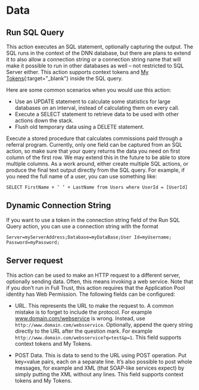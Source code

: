 # Data

## Run SQL Query

This action executes an SQL statement, optionally capturing the output. The SQL runs in the context of the DNN database, but there are plans to extend it to also allow a connection string or a connection string name that will make it possible to run in other databases as well – not restricted to SQL Server either. This action supports context tokens and [My Tokens](https://www.dnnsharp.com/dnn/modules/my-custom-tokens){:target="_blank"} inside the SQL query.

Here are some common scenarios when you would use this action:

* Use an UPDATE statement to calculate some statistics for large databases on an interval, instead of calculating them on every call. 
* Execute a SELECT statement to retrieve data to be used with other actions down the stack. 
* Flush old temporary data using a DELETE statement. 

Execute a stored procedure that calculates commissions paid through a referral program. Currently, only one field can be captured from an SQL action, so make sure that your query returns the data you need on first column of the first row. We may extend this in the future to be able to store multiple columns. As a work around, either create multiple SQL actions, or produce the final text output directly from the SQL query. For example, if you need the full name of a user, you can use something like:

``SELECT FirstName + ‘ ‘ + LastName from Users where UserId = [UserId]``

## Dynamic Connection String

If you want to use a token in the connection string field of the Run SQL Query action, you can use a connection string with the format

``Server=myServerAddress;Database=myDataBase;User Id=myUsername; Password=myPassword;``

## Server request

This action can be used to make an HTTP request to a different server, optionally sending data. Often, this means invoking a web service. Note that if you don’t run in Full Trust, this action requires that the Application Pool identity has Web Permission. The following fields can be configured: 

* URL. This represents the URL to make the request to. A common mistake is to forget to include the protocol. For example www.domain.com/webservice is wrong. Instead, use ``http://www.domain.com/websservice``. Optionally, append the query string directly to the URL after the question mark. For example ``http://www.domain.com/websservice?q=test&p=1``. This field supports context tokens and My Tokens.

* POST Data. This is data to send to the URL using POST operation. Put key=value pairs, each on a separate line. It’s also possible to post whole messages, for example and XML (that SOAP-like services expect) by simply putting the XML without any lines. This field supports context tokens and My Tokens.